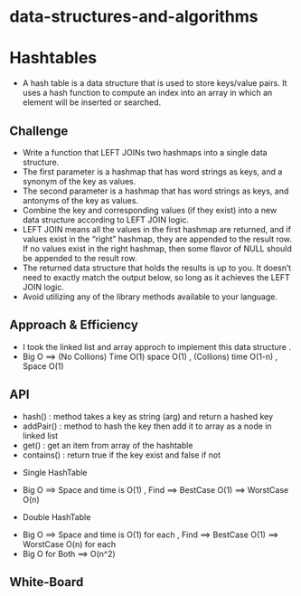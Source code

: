 # data-structures-and-algorithms

# Hashtables
- A hash table is a data structure that is used to store keys/value pairs. It uses a hash function to compute an index into an array in which an element will be inserted or searched.

## Challenge
- Write a function that LEFT JOINs two hashmaps into a single data structure.
- The first parameter is a hashmap that has word strings as keys, and a synonym of the key as values.
- The second parameter is a hashmap that has word strings as keys, and antonyms of the key as values.
- Combine the key and corresponding values (if they exist) into a new data structure according to LEFT JOIN logic.
- LEFT JOIN means all the values in the first hashmap are returned, and if values exist in the “right” hashmap, they are appended to the result row. If no values exist in the right hashmap, then some flavor of NULL should be appended to the result row.
- The returned data structure that holds the results is up to you. It doesn’t need to exactly match the output below, so long as it achieves the LEFT JOIN logic.
- Avoid utilizing any of the library methods available to your language.

## Approach & Efficiency
- I took the linked list and array approch to implement this data structure .
- Big O ==> (No Collions) Time O(1) space O(1) , (Collions) time O(1-n) , Space O(1)

## API
- hash() : method takes a key as string (arg) and return a hashed key 
- addPair() : method to hash the key then add it to array as a node in linked list 
- get() : get an item from array of the hashtable
- contains() :  return true if the key exist and false if not

* Single HashTable 
- Big O ==> Space and time is O(1) , Find ==> BestCase O(1) ==> WorstCase O(n)

* Double HashTable 
- Big O ==> Space and time is O(1) for each , Find ==> BestCase O(1) ==> WorstCase O(n) for each 
- Big O for Both ==> O(n^2)


## White-Board
